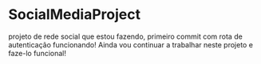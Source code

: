 # SocialMediaProject
projeto de rede social que estou fazendo, primeiro commit com rota de autenticação funcionando! Ainda vou continuar a trabalhar neste projeto e faze-lo funcional!

